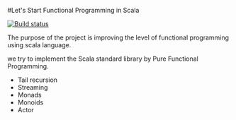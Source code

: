 #Let's Start Functional Programming in Scala

[![Build status](https://travis-ci.org/lannerate/StartScalaFP.svg?branch=master)](https://travis-ci.org/lannerate/StartScalaFP)

The purpose of the project is improving the level of functional programming using scala language.

we try to implement the Scala standard library by Pure Functional Programming.

- Tail recursion
- Streaming
- Monads
- Monoids
- Actor